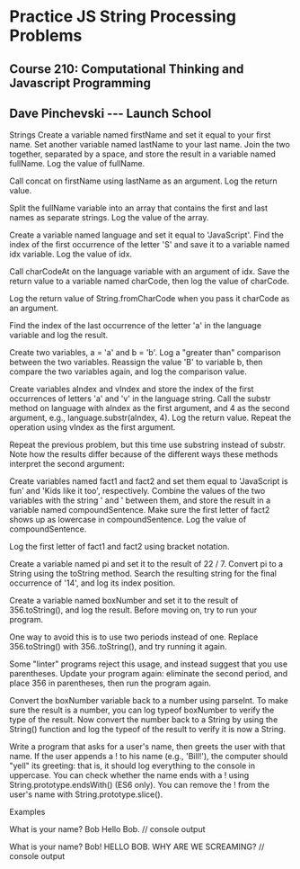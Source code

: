 # Practice JS String Processing Problems
## Course 210: Computational Thinking and Javascript Programming
## Dave Pinchevski --- Launch School

Strings
Create a variable named firstName and set it equal to your first name. Set another variable named lastName to your last name. Join the two together, separated by a space, and store the result in a variable named fullName. Log the value of fullName.


Call concat on firstName using lastName as an argument. Log the return value.


Split the fullName variable into an array that contains the first and last names as separate strings. Log the value of the array.


Create a variable named language and set it equal to 'JavaScript'. Find the index of the first occurrence of the letter 'S' and save it to a variable named idx variable. Log the value of idx.


Call charCodeAt on the language variable with an argument of idx. Save the return value to a variable named charCode, then log the value of charCode.


Log the return value of String.fromCharCode when you pass it charCode as an argument.


Find the index of the last occurrence of the letter 'a' in the language variable and log the result.


Create two variables, a = 'a' and b = 'b'. Log a "greater than" comparison between the two variables. Reassign the value 'B' to variable b, then compare the two variables again, and log the comparison value.


Create variables aIndex and vIndex and store the index of the first occurrences of letters 'a' and 'v' in the language string. Call the substr method on language with aIndex as the first argument, and 4 as the second argument, e.g., language.substr(aIndex, 4). Log the return value. Repeat the operation using vIndex as the first argument.


Repeat the previous problem, but this time use substring instead of substr. Note how the results differ because of the different ways these methods interpret the second argument:


Create variables named fact1 and fact2 and set them equal to 'JavaScript is fun' and 'Kids like it too', respectively. Combine the values of the two variables with the string ' and ' between them, and store the result in a variable named compoundSentence. Make sure the first letter of fact2 shows up as lowercase in compoundSentence. Log the value of compoundSentence.


Log the first letter of fact1 and fact2 using bracket notation.


Create a variable named pi and set it to the result of 22 / 7. Convert pi to a String using the toString method. Search the resulting string for the final occurrence of '14', and log its index position.


Create a variable named boxNumber and set it to the result of 356.toString(), and log the result. Before moving on, try to run your program.


One way to avoid this is to use two periods instead of one. Replace 356.toString() with 356..toString(), and try running it again.


Some "linter" programs reject this usage, and instead suggest that you use parentheses. Update your program again: eliminate the second period, and place 356 in parentheses, then run the program again.


Convert the boxNumber variable back to a number using parseInt. To make sure the result is a number, you can log typeof boxNumber to verify the type of the result. Now convert the number back to a String by using the String() function and log the typeof of the result to verify it is now a String.


Write a program that asks for a user's name, then greets the user with that name. If the user appends a ! to his name (e.g., 'Bill!'), the computer should "yell" its greeting: that is, it should log everything to the console in uppercase. You can check whether the name ends with a ! using String.prototype.endsWith() (ES6 only). You can remove the ! from the user's name with String.prototype.slice().

Examples

What is your name? Bob
Hello Bob.                                   // console output


What is your name? Bob!
HELLO BOB. WHY ARE WE SCREAMING?             // console output
